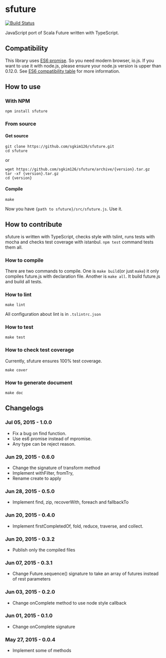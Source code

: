 # sfuture
[![Build Status](https://travis-ci.org/sgkim126/sfuture.svg?branch=master)](https://travis-ci.org/sgkim126/sfuture)

JavaScript port of Scala Future written with TypeScript.

## Compatibility
This library uses [ES6 promise](https://developer.mozilla.org/ko/docs/Web/JavaScript/Reference/Global_Objects/Promise). So you need modern browser, io.js. If you want to use it with node.js, please ensure your node.js version is upper than 0.12.0. See [ES6 compatibility table](https://kangax.github.io/compat-table/es6/#Promies) for more information.

## How to use
### With NPM
```
npm install sfuture
```

### From source
#### Get source
```
git clone https://github.com/sgkim126/sfuture.git
cd sfuture
```
or
```
wget https://github.com/sgkim126/sfuture/archive/{version}.tar.gz
tar -xf {version}.tar.gz
cd {version}
```
#### Compile
```
make
```
Now you have ```{path to sfuture}/src/sfuture.js```. Use it.

## How to contribute
sfuture is written with TypeScript, checks style with tslint, runs tests with mocha and checks test coverage with istanbul. ```npm test``` command tests them all.

### How to compile
There are two commands to compile.
One is ```make build```(or just ```make```) it only compiles future.js with declaration file.
Another is ```make all```. It build future.js and build all tests.

### How to lint
```
make lint
```
All configuration about lint is in ```.tslintrc.json```

### How to test
```
make test
```

### How to check test coverage
Currently, sfuture ensures 100% test coverage.
```
make cover
```

### How to generate document
```
make doc
```

## Changelogs
### Jul 05, 2015 - 1.0.0
- Fix a bug on find function.
- Use es6 promise instead of mpromise.
- Any type can be reject reason.

### Jun 29, 2015 - 0.6.0
- Change the signature of transform method
- Implement withFilter, fromTry, 
- Rename create to apply

### Jun 28, 2015 - 0.5.0
- Implement find, zip, recoverWith, foreach and fallbackTo

### Jun 20, 2015 - 0.4.0
- Implement firstCompletedOf, fold, reduce, traverse, and collect.

### Jun 20, 2015 - 0.3.2
- Publish only the compiled files

### Jun 07, 2015 - 0.3.1
- Change Future.sequence() signature to take an array of futures instead of rest parameters

### Jun 03, 2015 - 0.2.0
- Change onComplete method to use node style callback

### Jun 01, 2015 - 0.1.0
- Change onComplete signature

### May 27, 2015 - 0.0.4
- Implement some of methods
